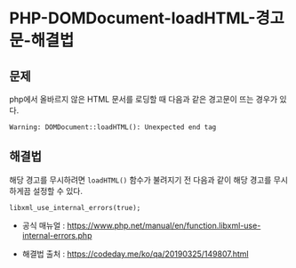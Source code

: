 # PHP-DOMDocument-loadHTML-경고문-해결법

## 문제 

php에서 올바르지 않은 HTML 문서를 로딩할 때 다음과 같은 경고문이 뜨는 경우가 있다.

```
Warning: DOMDocument::loadHTML(): Unexpected end tag
```

## 해결법

해당 경고를 무시하려면 `loadHTML()` 함수가 불려지기 전 다음과 같이 해당 경고를 무시하게끔 설정할 수 있다.

```
libxml_use_internal_errors(true);
```

* 공식 매뉴얼 : https://www.php.net/manual/en/function.libxml-use-internal-errors.php

* 해결법 출처 : https://codeday.me/ko/qa/20190325/149807.html 